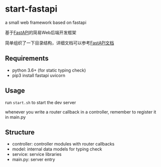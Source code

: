 # start-fastapi

a small web framework based on fastapi

基于[FastAPI](https://github.com/tiangolo/fastapi)的简易Web后端开发框架

简单组织了一下目录结构，详细文档可以参考[FastAPI文档](https://fastapi.tiangolo.com/)

## Requirements

- python 3.6+ (for static typing check)
- pip3 install fastapi uvicorn

## Usage

run `start.sh` to start the dev server

whenever you write a router callback in a controller, remember to register it in main.py

## Structure

- controller: controller modules with router callbacks
- model: internal data models for typing check
- service: service libraries
- main.py: server entry
